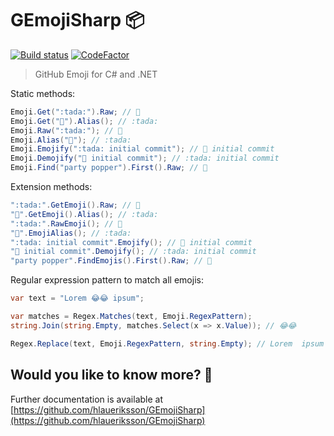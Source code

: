 # GEmojiSharp 📦

[![Build status](https://github.com/hlaueriksson/GEmojiSharp/workflows/build/badge.svg)](https://github.com/hlaueriksson/GEmojiSharp/actions?query=workflow%3Abuild) [![CodeFactor](https://www.codefactor.io/repository/github/hlaueriksson/gemojisharp/badge)](https://www.codefactor.io/repository/github/hlaueriksson/gemojisharp)

> GitHub Emoji for C# and .NET

Static methods:

```csharp
Emoji.Get(":tada:").Raw; // 🎉
Emoji.Get("🎉").Alias(); // :tada:
Emoji.Raw(":tada:"); // 🎉
Emoji.Alias("🎉"); // :tada:
Emoji.Emojify(":tada: initial commit"); // 🎉 initial commit
Emoji.Demojify("🎉 initial commit"); // :tada: initial commit
Emoji.Find("party popper").First().Raw; // 🎉
```

Extension methods:

```csharp
":tada:".GetEmoji().Raw; // 🎉
"🎉".GetEmoji().Alias(); // :tada:
":tada:".RawEmoji(); // 🎉
"🎉".EmojiAlias(); // :tada:
":tada: initial commit".Emojify(); // 🎉 initial commit
"🎉 initial commit".Demojify(); // :tada: initial commit
"party popper".FindEmojis().First().Raw; // 🎉
```

Regular expression pattern to match all emojis:

```csharp
var text = "Lorem 😂😂 ipsum";

var matches = Regex.Matches(text, Emoji.RegexPattern);
string.Join(string.Empty, matches.Select(x => x.Value)); // 😂😂

Regex.Replace(text, Emoji.RegexPattern, string.Empty); // Lorem  ipsum
```

## Would you like to know more? 🤔

Further documentation is available at [https://github.com/hlaueriksson/GEmojiSharp](https://github.com/hlaueriksson/GEmojiSharp)
